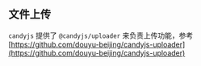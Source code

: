 ## 文件上传

`candyjs` 提供了 `@candyjs/uploader` 来负责上传功能，参考 [https://github.com/douyu-beijing/candyjs-uploader](https://github.com/douyu-beijing/candyjs-uploader)
